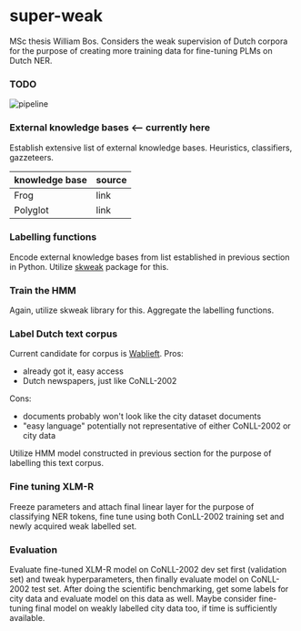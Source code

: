 # super-weak
MSc thesis William Bos. Considers the weak supervision of Dutch corpora for the purpose of creating more training data for fine-tuning PLMs on Dutch NER. 

### TODO
![pipeline](https://user-images.githubusercontent.com/33165624/115394487-1a8c9100-a1e3-11eb-9e82-5a6b377a3395.png)

### External knowledge bases <-- currently here 
Establish extensive list of external knowledge bases. Heuristics, classifiers, gazzeteers. 

knowledge base | source
---------------|-------
Frog | link
Polyglot | link

### Labelling functions
Encode external knowledge bases from list established in previous section in Python. Utilize [skweak](https://github.com/NorskRegnesentral/skweak) package for this. 

### Train the HMM
Again, utilize skweak library for this. Aggregate the labelling functions. 

### Label Dutch text corpus
Current candidate for corpus is [Wablieft](https://taalmaterialen.ivdnt.org/download/tstc-wablieft-corpus-1-2/). 
Pros:
- already got it, easy access
- Dutch newspapers, just like CoNLL-2002

Cons:
- documents probably won't look like the city dataset documents
- "easy language" potentially not representative of either CoNLL-2002 or city data

Utilize HMM model constructed in previous section for the purpose of labelling this text corpus. 

### Fine tuning XLM-R
Freeze parameters and attach final linear layer for the purpose of classifying NER tokens, fine tune using both ConLL-2002 training set and newly acquired weak labelled set. 

### Evaluation 
Evaluate fine-tuned XLM-R model on CoNLL-2002 dev set first (validation set) and tweak hyperparameters, then finally evaluate model on CoNLL-2002 test set. 
After doing the scientific benchmarking, get some labels for city data and evaluate model on this data as well. Maybe consider fine-tuning final model on weakly labelled city data too, if time is sufficiently available. 
